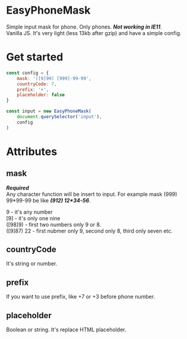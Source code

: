 # EasyPhoneMask
Simple input mask for phone. Only phones. ***Not working in IE11***.  
Vanilla JS. It's very light (less 13kb after gzip) and have a simple config.

# Get started
```js
const config = {
    mask: '([9]99) [999]-99-99',
    countryCode: 7,
    prefix: '+',
    placeholder: false
}

const input = new EasyPhoneMask(
    document.querySelector('input'),
    config
)
```
# Attributes
## mask
***Required***  
Any character function will be insert to input. For example mask (999) 99\*99-99 be like ***(912) 12\*34-56***.


9 - it's any number  
[9] - it's only one nine  
([98]9) - first two numbers only 9 or 8.  
([9]87) 22 - first nubmer only 9, second only 8, third only seven etc.

## countryCode
It's string or number.

## prefix
If you want to use prefix, like +7 or +3 before phone number.

## placeholder
Boolean or string. It's replace HTML placeholder.